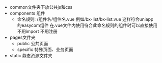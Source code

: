 - common文件夹下放公共js和css
- components 组件 
	* 命名规则: /组件名/组件名.vue 例如/bx-list/bx-list.vue 这样符合uniapp的easycom组件 在.vue文件内使用符合此命名规则的组件时可以直接使用 不用import 不用注册
- pages文件夹
	* public 公共页面
	* specific 特殊页面、业务页面
- static 静态资源文件夹 
